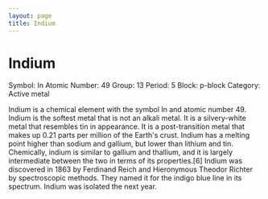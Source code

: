 ```yaml
---
layout: page
title: Indium
---
```


# Indium
Symbol: In
Atomic Number: 49
Group: 13
Period: 5
Block: p-block
Category: Active metal

Indium is a chemical element with the symbol In and atomic number 49. Indium is the softest metal that is not an alkali metal. It is a silvery-white metal that resembles tin in appearance. It is a post-transition metal that makes up 0.21 parts per million of the Earth's crust. Indium has a melting point higher than sodium and gallium, but lower than lithium and tin. Chemically, indium is similar to gallium and thallium, and it is largely intermediate between the two in terms of its properties.[6] Indium was discovered in 1863 by Ferdinand Reich and Hieronymous Theodor Richter by spectroscopic methods. They named it for the indigo blue line in its spectrum. Indium was isolated the next year.


